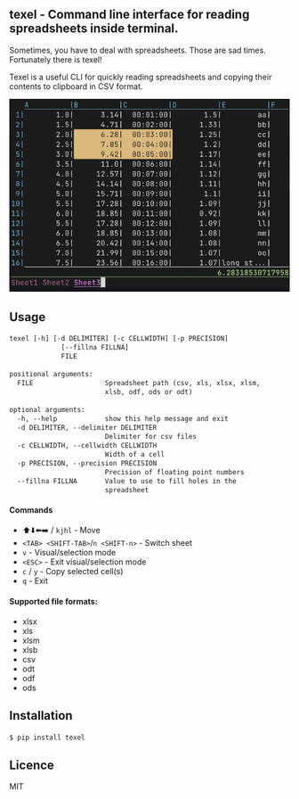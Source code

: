 ## texel - Command line interface for reading spreadsheets inside terminal.

Sometimes, you have to deal with spreadsheets. Those are sad times.
Fortunately there is texel!

Texel is a useful CLI for quickly reading spreadsheets and
copying their contents to clipboard in CSV format.

  ![texel in action](./assets/texel.png)
## Usage
```
texel [-h] [-d DELIMITER] [-c CELLWIDTH] [-p PRECISION]
             [--fillna FILLNA]
             FILE

positional arguments:
  FILE                  Spreadsheet path (csv, xls, xlsx, xlsm,
                        xlsb, odf, ods or odt)

optional arguments:
  -h, --help            show this help message and exit
  -d DELIMITER, --delimiter DELIMITER
                        Delimiter for csv files
  -c CELLWIDTH, --cellwidth CELLWIDTH
                        Width of a cell
  -p PRECISION, --precision PRECISION
                        Precision of floating point numbers
  --fillna FILLNA       Value to use to fill holes in the
                        spreadsheet
```
#### Commands
  - ⬆️⬇️⬅️➡️ / `kjhl` - Move
  - `<TAB> <SHIFT-TAB>`/`n <SHIFT-n>` - Switch sheet
  - `v` - Visual/selection mode
  - `<ESC>` - Exit visual/selection mode
  - `c` / `y` - Copy selected cell(s)
  - `q` - Exit

#### Supported file formats:
  - xlsx
  - xls
  - xlsm
  - xlsb
  - csv
  - odt
  - odf
  - ods

## Installation

`$ pip install texel`

## Licence
MIT
